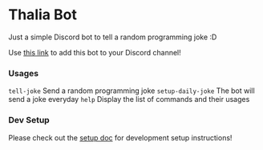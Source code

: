 # Thalia Bot

Just a simple Discord bot to tell a random programming joke :D

Use [this link](https://discord.com/api/oauth2/authorize?client_id=990877632235208784&permissions=277025396800&scope=bot%20applications.commands) to add this bot to your Discord channel!

### Usages
`tell-joke` Send a random programming joke
`setup-daily-joke` The bot will send a joke everyday
`help` Display the list of commands and their usages

### Dev Setup
Please check out the [setup doc](./docs/setup.md) for development setup instructions!
